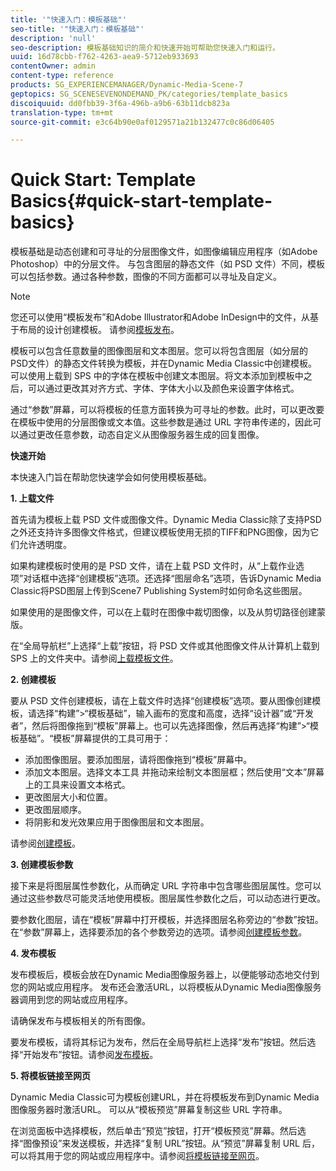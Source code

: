 ```yaml
---
title: '"快速入门：模板基础"'
seo-title: '"快速入门：模板基础"'
description: 'null'
seo-description: 模板基础知识的简介和快速开始可帮助您快速入门和运行。
uuid: 16d78cbb-f762-4263-aea9-5712eb933693
contentOwner: admin
content-type: reference
products: SG_EXPERIENCEMANAGER/Dynamic-Media-Scene-7
geptopics: SG_SCENESEVENONDEMAND_PK/categories/template_basics
discoiquuid: dd0fbb39-3f6a-496b-a9b6-63b11dcb823a
translation-type: tm+mt
source-git-commit: e3c64b90e0af0129571a21b132477c0c86d06405

---
```



# Quick Start: Template Basics{#quick-start-template-basics}

模板基础是动态创建和可寻址的分层图像文件，如图像编辑应用程序（如Adobe Photoshop）中的分层文件。 与包含图层的静态文件（如 PSD 文件）不同，模板可以包括参数。通过各种参数，图像的不同方面都可以寻址及自定义。

>[!NOTE]
>
>您还可以使用“模板发布”和Adobe Illustrator和Adobe InDesign中的文件，从基于布局的设计创建模板。 请参阅[模板发布](quick-start-template-publishing.md)。

模板可以包含任意数量的图像图层和文本图层。您可以将包含图层（如分层的PSD文件）的静态文件转换为模板，并在Dynamic Media Classic中创建模板。 可以使用上载到 SPS 中的字体在模板中创建文本图层。将文本添加到模板中之后，可以通过更改其对齐方式、字体、字体大小以及颜色来设置字体格式。

通过“参数”屏幕，可以将模板的任意方面转换为可寻址的参数。此时，可以更改要在模板中使用的分层图像或文本值。这些参数是通过 URL 字符串传递的，因此可以通过更改任意参数，动态自定义从图像服务器生成的回复图像。

**快速开始**

本快速入门旨在帮助您快速学会如何使用模板基础。

**1. 上载文件**

首先请为模板上载 PSD 文件或图像文件。Dynamic Media Classic除了支持PSD之外还支持许多图像文件格式，但建议模板使用无损的TIFF和PNG图像，因为它们允许透明度。

如果构建模板时使用的是 PSD 文件，请在上载 PSD 文件时，从“上载作业选项”对话框中选择“创建模板”选项。还选择“图层命名”选项，告诉Dynamic Media Classic将PSD图层上传到Scene7 Publishing System时如何命名这些图层。

如果使用的是图像文件，可以在上载时在图像中裁切图像，以及从剪切路径创建蒙版。

在“全局导航栏”上选择“上载”按钮，将 PSD 文件或其他图像文件从计算机上载到 SPS 上的文件夹中。请参阅[上载模板文件](uploading-template-files.md#uploading_template_files)。

**2. 创建模板**

要从 PSD 文件创建模板，请在上载文件时选择“创建模板”选项。要从图像创建模板，请选择“构建”>“模板基础”，输入画布的宽度和高度，选择“设计器”或“开发者”，然后将图像拖到“模板”屏幕上。也可以先选择图像，然后再选择“构建”>“模板基础”。“模板”屏幕提供的工具可用于：

* 添加图像图层。要添加图层，请将图像拖到“模板”屏幕中。
* 添加文本图层。选择文本工具  并拖动来绘制文本图层框；然后使用“文本”屏幕上的工具来设置文本格式。
* 更改图层大小和位置。
* 更改图层顺序。
* 将阴影和发光效果应用于图像图层和文本图层。

请参阅[创建模板](creating-template.md#creating_a_template)。

**3. 创建模板参数**

接下来是将图层属性参数化，从而确定 URL 字符串中包含哪些图层属性。您可以通过这些参数尽可能灵活地使用模板。图层属性参数化之后，可以动态进行更改。

要参数化图层，请在“模板”屏幕中打开模板，并选择图层名称旁边的“参数”按钮。在“参数”屏幕上，选择要添加的各个参数旁边的选项。请参阅[创建模板参数](creating-template-parameters.md#creating_template_parameters)。

**4. 发布模板**

发布模板后，模板会放在Dynamic Media图像服务器上，以便能够动态地交付到您的网站或应用程序。 发布还会激活URL，以将模板从Dynamic Media图像服务器调用到您的网站或应用程序。

请确保发布与模板相关的所有图像。

要发布模板，请将其标记为发布，然后在全局导航栏上选择“发布”按钮。然后选择“开始发布”按钮。请参阅[发布模板](publishing-templates.md#publishing_templates)。

**5. 将模板链接至网页**

Dynamic Media Classic可为模板创建URL，并在将模板发布到Dynamic Media图像服务器时激活URL。 可以从“模板预览”屏幕复制这些 URL 字符串。

在浏览面板中选择模板，然后单击“预览”按钮，打开“模板预览”屏幕。然后选择“图像预设”来发送模板，并选择“复制 URL”按钮。从“预览”屏幕复制 URL 后，可以将其用于您的网站或应用程序中。请参阅[将模板链接至网页](linking-template-web-page.md#linking_a_template_to_a_web_page)。
